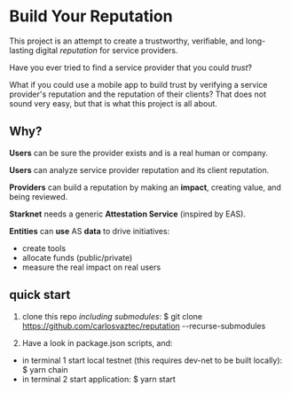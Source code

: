 # Build Your Reputation

This project is an attempt to create a trustworthy, verifiable, and long-lasting digital *reputation* for service providers.

Have you ever tried to find a service provider that you could *trust*? 

What if you could use a mobile app to build trust by verifying a service provider's reputation and the reputation of their clients? That does not sound very easy, but that is what this project is all about.

## Why?

**Users** can be sure the provider exists and is a real human or company.

**Users** can analyze service provider reputation and its client reputation.

**Providers** can build a reputation by making an **impact**, creating value, and being reviewed.

**Starknet** needs a generic **Attestation Service** (inspired by EAS).

**Entities** can **use** AS **data** to drive initiatives:
  - create tools
  - allocate funds (public/private)
  - measure the real impact on real users


## quick start
1. clone this repo *including submodules*:
$ git clone https://github.com/carlosvaztec/reputation --recurse-submodules

3. Have a look in package.json scripts, and:
- in terminal 1 start local testnet (this requires dev-net to be built locally):
$ yarn chain
- in terminal 2 start application: 
$ yarn start


